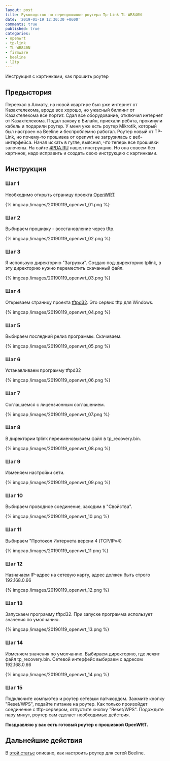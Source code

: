 ```yaml
---
layout: post
title: Руководство по перепрошивке роутера Tp-Link TL-WR840N  
date: '2019-01-19 12:30:30 +0600'
comments: true
published: true
categories:
- openwrt
- tp-link
- TL-WR840N
- firmware
- beeline
- l2tp
---
```


Инструкция с картинками, как прошить роутер <!--more-->
 
## Предыстория

Переехал в Алмату, на новой квартире был уже интернет от Казахтелекома, вроде все хорошо, но ужасный биллинг от Казахтелекома все портит. Сдал все оборудование,
отключил интернет от Казахтелекома. Подал заявку в Билайн, приехали ребята, прокинули кабель и подарили роутер. У меня уже есть роутер Mikrotik, который был настроен на Beeline 
и беспроблемно работал. Роутер новый от TP-Link, но почему-то прошивка от openwrt не загрузилась с веб-интерфейса. Начал искать в гугле, выяснил, что 
теперь все прошивки залочены. 
На сайте [4PDA.RU](https://4pda.ru/forum/index.php?showtopic=786959&st=180#entry60840562) нашел инструкцию. Но она совсем без картинок, надо исправить 
и создать свою инструкцию с картинками.

## Инструкция

### Шаг 1

Необходимо открыть страницу проекта [OpenWRT](https://openwrt.org/toh/hwdata/tp-link/tp-link_tl-wr840n_v4)

{% imgcap /images/20190119_openwrt_01.png %}

### Шаг 2

Выбираем прошивку - восстановление через tftp. 

{% imgcap /images/20190119_openwrt_02.png %}

### Шаг 3

Я использую директорию "Загрузки". Создаю под-директорию tplink, в эту директорию нужно переместить скачанный файл.

{% imgcap /images/20190119_openwrt_03.png %}

### Шаг 4

Открываем страницу проекта [tftpd32](http://tftpd32.jounin.net/tftpd32_download.html). Это сервис tftp для Windows.

{% imgcap /images/20190119_openwrt_04.png %}

### Шаг 5

Выбираем последний релиз программы. Скачиваем.

{% imgcap /images/20190119_openwrt_05.png %}

### Шаг 6

Устанавливаем программу tftpd32

{% imgcap /images/20190119_openwrt_06.png %}

### Шаг 7

Соглашаемся с лицензионным соглашением. 

{% imgcap /images/20190119_openwrt_07.png %}

### Шаг 8

В директории tplink переименовываем файл в tp_recovery.bin.

{% imgcap /images/20190119_openwrt_08.png %}

### Шаг 9

Изменяем настройки сети.

{% imgcap /images/20190119_openwrt_09.png %}

### Шаг 10

Выбираем проводное соединение, заходим в "Свойства".

{% imgcap /images/20190119_openwrt_10.png %}

### Шаг 11

Выбираем "Протокол Интернета версии 4 (TCP/IPv4)

{% imgcap /images/20190119_openwrt_11.png %}

### Шаг 12

Назначаем IP-адрес на сетевую карту, адрес должен быть строго 192.168.0.66

{% imgcap /images/20190119_openwrt_12.png %}

### Шаг 13

Запускаем программу tftpd32. При запуске программа использует значения по умолчанию.

{% imgcap /images/20190119_openwrt_13.png %}

### Шаг 14

Изменяем значения по умолчанию. Выбираем директорию, где лежит файл tp_recovery.bin. Сетевой интерфейс выбираем с адресом 192.168.0.66

{% imgcap /images/20190119_openwrt_14.png %}

### Шаг 15

Подключите компьютер и роутер сетевым патчкордом. Зажмите кнопку "Reset/WPS", подайте питание на роутер. Как только произойдет соединение с tftp-сервером,
отпустите кнопку "Reset/WPS". Подождите пару минут, роутер сам сделает необходимые действия.

**Поздравляю у вас есть готовый роутер с прошивкой OpenWRT.**

## Дальнейшие действия

В [этой статье](https://vk.com/@dchub_router-kak-podkluchit-l2tp-dlya-beeline-kz-internet-doma-na-primere) описано, как настроить роутер для сетей Beeline.
 
